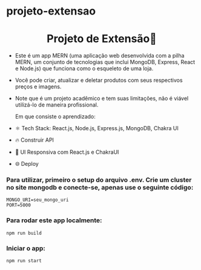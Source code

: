 # projeto-extensao
<h1 align="center">Projeto de Extensão🚀</h1>


-   Este é um app MERN (uma aplicação web desenvolvida com a pilha MERN, um conjunto de tecnologias que inclui MongoDB, Express, React e Node.js) que funciona como o esqueleto de uma loja.
-   Você pode criar, atualizar e deletar produtos com seus respectivos preços e imagens.
-   Note que é um projeto acadêmico e tem suas limitações, não é viável utilizá-lo de maneira profissional.

    Em que consiste o aprendizado:  

-   ⚛️ Tech Stack: React.js, Node.js, Express.js, MongoDB, Chakra UI
-   🔥 Construir API
-   📱 UI Responsiva com React.js e ChakraUI
-   🌐 Deploy

### Para utilizar, primeiro o setup do arquivo .env. Crie um cluster no site mongodb e conecte-se, apenas use o seguinte código:

```shell
MONGO_URI=seu_mongo_uri
PORT=5000
```

### Para rodar este app localmente:

```shell
npm run build
```

### Iniciar o app:

```shell
npm run start
```


